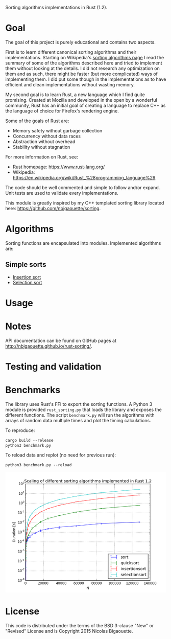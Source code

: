 Sorting algorithms implementations in Rust (1.2).

# Goal

The goal of this project is purely educational and contains two aspects.

First is to learn different canonical sorting algorithms and their implementations.
Starting on Wikipedia's
[sorting algorithms page](https://en.wikipedia.org/wiki/Sorting_algorithm)
I read the summary of some of the algorithms described here and tried to implement them without
looking at the details. I did not research any optimization on them and as such, there might be
faster (but more complicated) ways of implementing them. I did put some though in the
implementations as to have efficient and clean implementations without wasting memory.

My second goal is to learn Rust, a new language which I find quite promising. Created at
Mozilla and developed in the open by a wonderful community, Rust has an initial goal of
creating a language to replace C++ as the language of choice for Firefox's rendering engine.

Some of the goals of Rust are:

* Memory safety without garbage collection
* Concurrency without data races
* Abstraction without overhead
* Stability without stagnation

For more information on Rust, see:

* Rust homepage: https://www.rust-lang.org/
* Wikipedia: https://en.wikipedia.org/wiki/Rust_%28programming_language%29

The code should be well commented and simple to follow and/or expand. Unit tests are used to
validate every implementations.

This module is greatly inspired by my C++ templated sorting library located here:
https://github.com/nbigaouette/sorting.

# Algorithms

Sorting functions are encapsulated into modules. Implemented algorithms are:

## Simple sorts

* [Insertion sort](https://en.wikipedia.org/wiki/Insertion_sort)
* [Selection sort](https://en.wikipedia.org/wiki/Selection_sort)

# Usage


# Notes

API documentation can be found on GitHub pages at http://nbigaouette.github.io/rust-sorting/.

# Testing and validation


# Benchmarks

The library uses Rust's FFI to export the sorting functions. A Python 3 module is provided `rust_sorting.py` that loads the library and exposes the different functions. The script `benchmark.py` will run the algorithms with arrays of random data multiple times and plot the timing calculations.

To reproduce:

```ignore
cargo build --release
python3 benchmark.py
```

To reload data and replot (no need for previous run):

```ignore
python3 benchmark.py --reload
```

![Benchmark](figures/benchmark.png "Profiling of the different algorithms")

# License
This code is distributed under the terms of the BSD 3-clause "New" or "Revised" License and is Copyright 2015 Nicolas Bigaouette.
